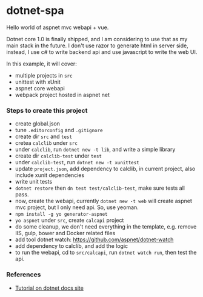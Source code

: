 # dotnet-spa
Hello world of aspnet mvc webapi + vue.

Dotnet core 1.0 is finally shipped, and I am considering to use that as my main stack in the future. I don't use razor to generate html in server side, instead, I use c# to write backend api and use javascript to write the web UI.

In this example, it will cover:
* multiple projects in `src`
* unittest with xUnit
* aspnet core webapi
* webpack project hosted in aspnet net

### Steps to create this project
* create global.json
* tune `.editorconfig` and `.gitignore`
* create dir `src` and `test`
* cretea `calclib` under `src`
* under `calclib`, run `dotnet new -t lib`, and write a simple library
* create dir `calclib-test` under `test`
* under `calclib-test`, run `dotnet new -t xunittest`
* update `project.json`, add dependency to calclib, in current project, also include xunit dependencies
* write unit tests
* `dotnet restore` then `dn test test/calclib-test`, make sure tests all pass.
* now, create the webapi, currently `dotnet new -t web` will create aspnet mvc project, but I only need api. So, use yeoman.
* `npm install -g yo generator-aspnet`
* `yo aspnet` under `src`, create `calcapi` project
* do some cleanup, we don't need everything in the template, e.g. remove IIS, gulp, bower and Docker related files
* add tool dotnet watch: https://github.com/aspnet/dotnet-watch
* add dependency to calclib, and add the logic
* to run the webapi, cd to `src/calcapi`, run `dotnet watch run`, then test the api.

### References
* [Tutorial on dotnet docs site](https://docs.microsoft.com/en-us/dotnet/articles/core/tutorials/using-on-macos)
